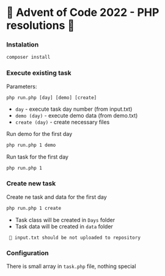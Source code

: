 #  🎁 Advent of Code 2022 - PHP resolutions  🎁

### Instalation
```bash
composer install
```

### Execute existing task

Parameters:

```
php run.php [day] [demo] [create]
```

* `day` - execute task day number (from input.txt)
* `demo (day)` - execute demo data (from demo.txt) 
* `create (day)` - create necessary files

Run demo for the first day
```bash
php run.php 1 demo
```

Run task for the first day
```bash
php run.php 1
```

### Create new task

Create ne task and data for the first day
```bash
php run.php 1 create
```
- Task class will be created in `Days` folder
- Task data will be created in `data` folder

```
 🛑 input.txt should be not uploaded to repository  
```

### Configuration
There is small array in `task.php` file, nothing special
